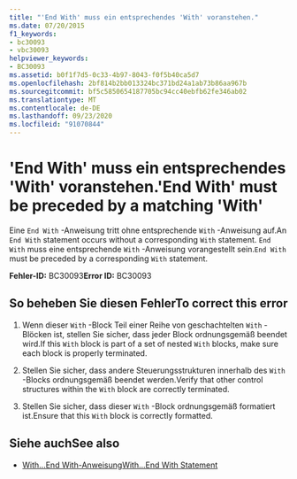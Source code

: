```yaml
---
title: "'End With' muss ein entsprechendes 'With' voranstehen."
ms.date: 07/20/2015
f1_keywords:
- bc30093
- vbc30093
helpviewer_keywords:
- BC30093
ms.assetid: b0f1f7d5-0c33-4b97-8043-f0f5b40ca5d7
ms.openlocfilehash: 2bf814b2bb013324bc371bd24a1ab73b86aa967b
ms.sourcegitcommit: bf5c5850654187705bc94cc40ebfb62fe346ab02
ms.translationtype: MT
ms.contentlocale: de-DE
ms.lasthandoff: 09/23/2020
ms.locfileid: "91070844"
---
```

# <a name="end-with-must-be-preceded-by-a-matching-with"></a><span data-ttu-id="6870f-102">'End With' muss ein entsprechendes 'With' voranstehen.</span><span class="sxs-lookup"><span data-stu-id="6870f-102">'End With' must be preceded by a matching 'With'</span></span>

<span data-ttu-id="6870f-103">Eine `End With` -Anweisung tritt ohne entsprechende `With` -Anweisung auf.</span><span class="sxs-lookup"><span data-stu-id="6870f-103">An `End With` statement occurs without a corresponding `With` statement.</span></span> <span data-ttu-id="6870f-104">`End With` muss eine entsprechende `With` -Anweisung vorangestellt sein.</span><span class="sxs-lookup"><span data-stu-id="6870f-104">`End With` must be preceded by a corresponding `With` statement.</span></span>  
  
 <span data-ttu-id="6870f-105">**Fehler-ID:** BC30093</span><span class="sxs-lookup"><span data-stu-id="6870f-105">**Error ID:** BC30093</span></span>  
  
## <a name="to-correct-this-error"></a><span data-ttu-id="6870f-106">So beheben Sie diesen Fehler</span><span class="sxs-lookup"><span data-stu-id="6870f-106">To correct this error</span></span>  
  
1. <span data-ttu-id="6870f-107">Wenn dieser `With` -Block Teil einer Reihe von geschachtelten `With` -Blöcken ist, stellen Sie sicher, dass jeder Block ordnungsgemäß beendet wird.</span><span class="sxs-lookup"><span data-stu-id="6870f-107">If this `With` block is part of a set of nested `With` blocks, make sure each block is properly terminated.</span></span>  
  
2. <span data-ttu-id="6870f-108">Stellen Sie sicher, dass andere Steuerungsstrukturen innerhalb des `With` -Blocks ordnungsgemäß beendet werden.</span><span class="sxs-lookup"><span data-stu-id="6870f-108">Verify that other control structures within the `With` block are correctly terminated.</span></span>  
  
3. <span data-ttu-id="6870f-109">Stellen Sie sicher, dass dieser `With` -Block ordnungsgemäß formatiert ist.</span><span class="sxs-lookup"><span data-stu-id="6870f-109">Ensure that this `With` block is correctly formatted.</span></span>  
  
## <a name="see-also"></a><span data-ttu-id="6870f-110">Siehe auch</span><span class="sxs-lookup"><span data-stu-id="6870f-110">See also</span></span>

- [<span data-ttu-id="6870f-111">With...End With-Anweisung</span><span class="sxs-lookup"><span data-stu-id="6870f-111">With...End With Statement</span></span>](../language-reference/statements/with-end-with-statement.md)
